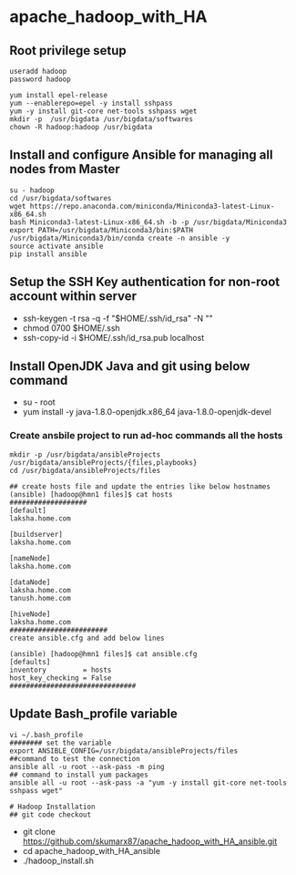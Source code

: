 # apache_hadoop_with_HA

## Root privilege setup
```
useradd hadoop
password hadoop

yum install epel-release
yum --enablerepo=epel -y install sshpass
yum -y install git-core net-tools sshpass wget
mkdir -p  /usr/bigdata /usr/bigdata/softwares
chown -R hadoop:hadoop /usr/bigdata
```
## Install and configure Ansible for managing all nodes from Master
```
su - hadoop
cd /usr/bigdata/softwares
wget https://repo.anaconda.com/miniconda/Miniconda3-latest-Linux-x86_64.sh
bash Miniconda3-latest-Linux-x86_64.sh -b -p /usr/bigdata/Miniconda3
export PATH=/usr/bigdata/Miniconda3/bin:$PATH
/usr/bigdata/Miniconda3/bin/conda create -n ansible -y
source activate ansible
pip install ansible

```
## Setup the SSH Key authentication for non-root account within server
* ssh-keygen -t rsa -q -f "$HOME/.ssh/id_rsa" -N ""
* chmod 0700 $HOME/.ssh
* ssh-copy-id -i $HOME/.ssh/id_rsa.pub localhost
## Install OpenJDK Java  and git using below command
* su - root
* yum install -y java-1.8.0-openjdk.x86_64 java-1.8.0-openjdk-devel
### Create ansbile project to run ad-hoc commands all the hosts
```
mkdir -p /usr/bigdata/ansibleProjects /usr/bigdata/ansibleProjects/{files,playbooks}
cd /usr/bigdata/ansibleProjects/files

## create hosts file and update the entries like below hostnames
(ansible) [hadoop@hmn1 files]$ cat hosts
###################
[default]
laksha.home.com

[buildserver]
laksha.home.com

[nameNode]
laksha.home.com

[dataNode]
laksha.home.com
tanush.home.com

[hiveNode]
laksha.home.com
########################
create ansible.cfg and add below lines

(ansible) [hadoop@hmn1 files]$ cat ansible.cfg
[defaults]
inventory         = hosts
host_key_checking = False
###############################
```
## Update Bash_profile variable
```
vi ~/.bash_profile
######## set the variable 
export ANSIBLE_CONFIG=/usr/bigdata/ansibleProjects/files
##command to test the connection
ansible all -u root --ask-pass -m ping
## command to install yum packages
ansible all -u root --ask-pass -a "yum -y install git-core net-tools sshpass wget"

# Hadoop Installation
## git code checkout
```
* git clone https://github.com/skumarx87/apache_hadoop_with_HA_ansible.git
* cd apache_hadoop_with_HA_ansible
* ./hadoop_install.sh
```


